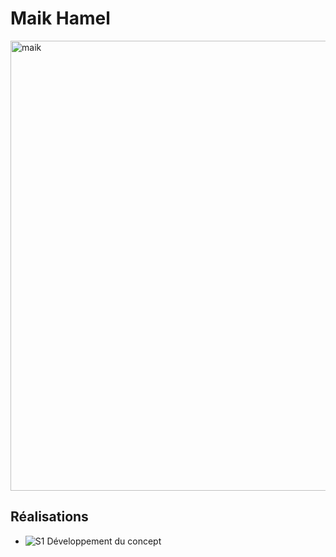 # Maik Hamel

<img src="https://github.com/Ethereal-Creators/Instrumentum_Medias/blob/6bd700c50fbda2361cad9284aee93a04bb5a247a/photo_equipe/maik_00000.jpg" alt="maik" width="720"/>

 ## Réalisations

 <!-- Une image par semaine de la réalisation dont tu es le plus fier avec une légende -->

* ![S1 Développement du concept](https://fakeimg.pl/400x400?text=Concept)
